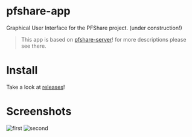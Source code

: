 # pfshare-app
Graphical User Interface for the PFShare project. (under construction!)
> This app is based on [pfshare-server](https://github.com/AMJoshaghani/pfshare-server)! for more descriptions please see there.

# Install
Take a look at [releases](https://github.com/AMJoshaghani/pfshare-app/releases)!

# Screenshots
![first](https://s2.uupload.ir/files/screenshot_from_2023-03-22_21-22-30_vdzo.png)
![second](https://s2.uupload.ir/files/screenshot_from_2023-03-22_21-23-20_pvgh.png)
